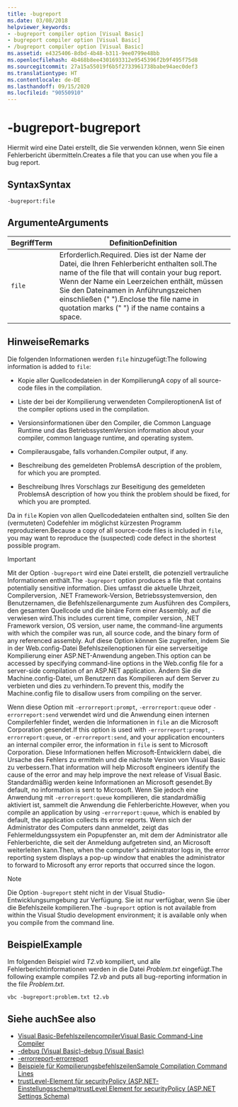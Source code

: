 ```yaml
---
title: -bugreport
ms.date: 03/08/2018
helpviewer_keywords:
- -bugreport compiler option [Visual Basic]
- bugreport compiler option [Visual Basic]
- /bugreport compiler option [Visual Basic]
ms.assetid: e4325406-8dbd-4b48-b311-9ee0799e48bb
ms.openlocfilehash: 4b468b8ee4301693312e9545396f2b9f495f75d8
ms.sourcegitcommit: 27a15a55019f6b5f2733961738babe94aec0def3
ms.translationtype: HT
ms.contentlocale: de-DE
ms.lasthandoff: 09/15/2020
ms.locfileid: "90550910"
---
```

# <a name="-bugreport"></a><span data-ttu-id="4d5ef-102">-bugreport</span><span class="sxs-lookup"><span data-stu-id="4d5ef-102">-bugreport</span></span>

<span data-ttu-id="4d5ef-103">Hiermit wird eine Datei erstellt, die Sie verwenden können, wenn Sie einen Fehlerbericht übermitteln.</span><span class="sxs-lookup"><span data-stu-id="4d5ef-103">Creates a file that you can use when you file a bug report.</span></span>

## <a name="syntax"></a><span data-ttu-id="4d5ef-104">Syntax</span><span class="sxs-lookup"><span data-stu-id="4d5ef-104">Syntax</span></span>

```console
-bugreport:file
```

## <a name="arguments"></a><span data-ttu-id="4d5ef-105">Argumente</span><span class="sxs-lookup"><span data-stu-id="4d5ef-105">Arguments</span></span>

|<span data-ttu-id="4d5ef-106">Begriff</span><span class="sxs-lookup"><span data-stu-id="4d5ef-106">Term</span></span>|<span data-ttu-id="4d5ef-107">Definition</span><span class="sxs-lookup"><span data-stu-id="4d5ef-107">Definition</span></span>|
|---|---|
|`file`|<span data-ttu-id="4d5ef-108">Erforderlich.</span><span class="sxs-lookup"><span data-stu-id="4d5ef-108">Required.</span></span> <span data-ttu-id="4d5ef-109">Dies ist der Name der Datei, die Ihren Fehlerbericht enthalten soll.</span><span class="sxs-lookup"><span data-stu-id="4d5ef-109">The name of the file that will contain your bug report.</span></span> <span data-ttu-id="4d5ef-110">Wenn der Name ein Leerzeichen enthält, müssen Sie den Dateinamen in Anführungszeichen einschließen (" ").</span><span class="sxs-lookup"><span data-stu-id="4d5ef-110">Enclose the file name in quotation marks (" ") if the name contains a space.</span></span>|

## <a name="remarks"></a><span data-ttu-id="4d5ef-111">Hinweise</span><span class="sxs-lookup"><span data-stu-id="4d5ef-111">Remarks</span></span>

<span data-ttu-id="4d5ef-112">Die folgenden Informationen werden `file` hinzugefügt:</span><span class="sxs-lookup"><span data-stu-id="4d5ef-112">The following information is added to `file`:</span></span>

- <span data-ttu-id="4d5ef-113">Kopie aller Quellcodedateien in der Kompilierung</span><span class="sxs-lookup"><span data-stu-id="4d5ef-113">A copy of all source-code files in the compilation.</span></span>

- <span data-ttu-id="4d5ef-114">Liste der bei der Kompilierung verwendeten Compileroptionen</span><span class="sxs-lookup"><span data-stu-id="4d5ef-114">A list of the compiler options used in the compilation.</span></span>

- <span data-ttu-id="4d5ef-115">Versionsinformationen über den Compiler, die Common Language Runtime und das Betriebssystem</span><span class="sxs-lookup"><span data-stu-id="4d5ef-115">Version information about your compiler, common language runtime, and operating system.</span></span>

- <span data-ttu-id="4d5ef-116">Compilerausgabe, falls vorhanden.</span><span class="sxs-lookup"><span data-stu-id="4d5ef-116">Compiler output, if any.</span></span>

- <span data-ttu-id="4d5ef-117">Beschreibung des gemeldeten Problems</span><span class="sxs-lookup"><span data-stu-id="4d5ef-117">A description of the problem, for which you are prompted.</span></span>

- <span data-ttu-id="4d5ef-118">Beschreibung Ihres Vorschlags zur Beseitigung des gemeldeten Problems</span><span class="sxs-lookup"><span data-stu-id="4d5ef-118">A description of how you think the problem should be fixed, for which you are prompted.</span></span>

<span data-ttu-id="4d5ef-119">Da in `file` Kopien von allen Quellcodedateien enthalten sind, sollten Sie den (vermuteten) Codefehler im möglichst kürzesten Programm reproduzieren.</span><span class="sxs-lookup"><span data-stu-id="4d5ef-119">Because a copy of all source-code files is included in `file`, you may want to reproduce the (suspected) code defect in the shortest possible program.</span></span>

> [!IMPORTANT]
> <span data-ttu-id="4d5ef-120">Mit der Option `-bugreport` wird eine Datei erstellt, die potenziell vertrauliche Informationen enthält.</span><span class="sxs-lookup"><span data-stu-id="4d5ef-120">The `-bugreport` option produces a file that contains potentially sensitive information.</span></span> <span data-ttu-id="4d5ef-121">Dies umfasst die aktuelle Uhrzeit, Compilerversion, .NET Framework-Version, Betriebssystemversion, den Benutzernamen, die Befehlszeilenargumente zum Ausführen des Compilers, den gesamten Quellcode und die binäre Form einer Assembly, auf die verwiesen wird.</span><span class="sxs-lookup"><span data-stu-id="4d5ef-121">This includes current time, compiler version, .NET Framework version, OS version, user name, the command-line arguments with which the compiler was run, all source code, and the binary form of any referenced assembly.</span></span> <span data-ttu-id="4d5ef-122">Auf diese Option können Sie zugreifen, indem Sie in der Web.config-Datei Befehlszeilenoptionen für eine serverseitige Kompilierung einer ASP.NET-Anwendung angeben.</span><span class="sxs-lookup"><span data-stu-id="4d5ef-122">This option can be accessed by specifying command-line options in the Web.config file for a server-side compilation of an ASP.NET application.</span></span> <span data-ttu-id="4d5ef-123">Ändern Sie die Machine.config-Datei, um Benutzern das Kompilieren auf dem Server zu verbieten und dies zu verhindern.</span><span class="sxs-lookup"><span data-stu-id="4d5ef-123">To prevent this, modify the Machine.config file to disallow users from compiling on the server.</span></span>

<span data-ttu-id="4d5ef-124">Wenn diese Option mit `-errorreport:prompt`, `-errorreport:queue` oder `-errorreport:send` verwendet wird und die Anwendung einen internen Compilerfehler findet, werden die Informationen in `file` an die Microsoft Corporation gesendet.</span><span class="sxs-lookup"><span data-stu-id="4d5ef-124">If this option is used with `-errorreport:prompt`, `-errorreport:queue`, or `-errorreport:send`, and your application encounters an internal compiler error, the information in `file` is sent to Microsoft Corporation.</span></span> <span data-ttu-id="4d5ef-125">Diese Informationen helfen Microsoft-Entwicklern dabei, die Ursache des Fehlers zu ermitteln und die nächste Version von Visual Basic zu verbessern.</span><span class="sxs-lookup"><span data-stu-id="4d5ef-125">That information will help Microsoft engineers identify the cause of the error and may help improve the next release of Visual Basic.</span></span> <span data-ttu-id="4d5ef-126">Standardmäßig werden keine Informationen an Microsoft gesendet.</span><span class="sxs-lookup"><span data-stu-id="4d5ef-126">By default, no information is sent to Microsoft.</span></span> <span data-ttu-id="4d5ef-127">Wenn Sie jedoch eine Anwendung mit `-errorreport:queue` kompilieren, die standardmäßig aktiviert ist, sammelt die Anwendung die Fehlerberichte.</span><span class="sxs-lookup"><span data-stu-id="4d5ef-127">However, when you compile an application by using `-errorreport:queue`, which is enabled by default, the application collects its error reports.</span></span> <span data-ttu-id="4d5ef-128">Wenn sich der Administrator des Computers dann anmeldet, zeigt das Fehlermeldungssystem ein Popupfenster an, mit dem der Administrator alle Fehlerberichte, die seit der Anmeldung aufgetreten sind, an Microsoft weiterleiten kann.</span><span class="sxs-lookup"><span data-stu-id="4d5ef-128">Then, when the computer's administrator logs in, the error reporting system displays a pop-up window that enables the administrator to forward to Microsoft any error reports that occurred since the logon.</span></span>

> [!NOTE]
> <span data-ttu-id="4d5ef-129">Die Option `-bugreport` steht nicht in der Visual Studio-Entwicklungsumgebung zur Verfügung. Sie ist nur verfügbar, wenn Sie über die Befehlszeile kompilieren.</span><span class="sxs-lookup"><span data-stu-id="4d5ef-129">The `-bugreport` option is not available from within the Visual Studio development environment; it is available only when you compile from the command line.</span></span>

## <a name="example"></a><span data-ttu-id="4d5ef-130">Beispiel</span><span class="sxs-lookup"><span data-stu-id="4d5ef-130">Example</span></span>

<span data-ttu-id="4d5ef-131">Im folgenden Beispiel wird *T2.vb* kompiliert, und alle Fehlerberichtinformationen werden in die Datei *Problem.txt* eingefügt.</span><span class="sxs-lookup"><span data-stu-id="4d5ef-131">The following example compiles *T2.vb* and puts all bug-reporting information in the file *Problem.txt*.</span></span>

```console
vbc -bugreport:problem.txt t2.vb
```

## <a name="see-also"></a><span data-ttu-id="4d5ef-132">Siehe auch</span><span class="sxs-lookup"><span data-stu-id="4d5ef-132">See also</span></span>

- [<span data-ttu-id="4d5ef-133">Visual Basic-Befehlszeilencompiler</span><span class="sxs-lookup"><span data-stu-id="4d5ef-133">Visual Basic Command-Line Compiler</span></span>](index.md)
- [<span data-ttu-id="4d5ef-134">-debug (Visual Basic)</span><span class="sxs-lookup"><span data-stu-id="4d5ef-134">-debug (Visual Basic)</span></span>](debug.md)
- [<span data-ttu-id="4d5ef-135">-errorreport</span><span class="sxs-lookup"><span data-stu-id="4d5ef-135">-errorreport</span></span>](errorreport.md)
- [<span data-ttu-id="4d5ef-136">Beispiele für Kompilierungsbefehlszeilen</span><span class="sxs-lookup"><span data-stu-id="4d5ef-136">Sample Compilation Command Lines</span></span>](sample-compilation-command-lines.md)
- <span data-ttu-id="4d5ef-137">[trustLevel-Element für securityPolicy (ASP.NET-Einstellungsschema)](/previous-versions/dotnet/netframework-4.0/as399f0x(v=vs.100))</span><span class="sxs-lookup"><span data-stu-id="4d5ef-137">[trustLevel Element for securityPolicy (ASP.NET Settings Schema)](/previous-versions/dotnet/netframework-4.0/as399f0x(v=vs.100))</span></span>
